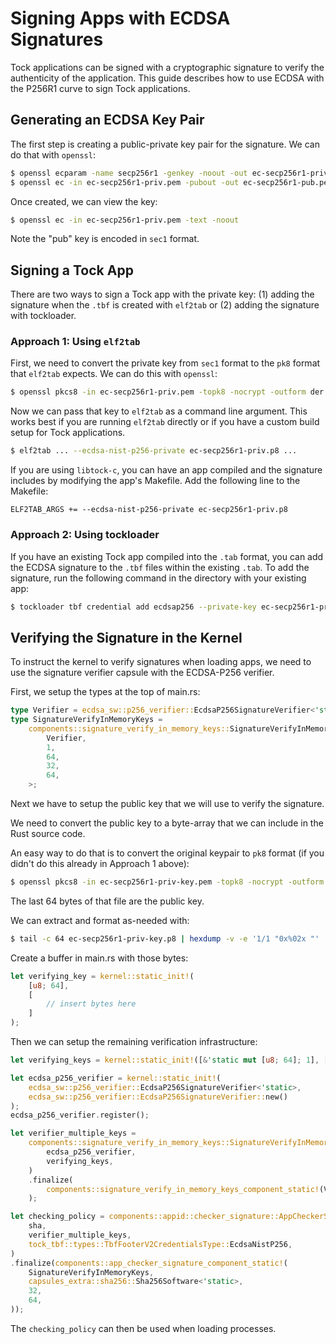 # Signing Apps with ECDSA Signatures

Tock applications can be signed with a cryptographic signature to verify the
authenticity of the application. This guide describes how to use ECDSA with the
P256R1 curve to sign Tock applications.

## Generating an ECDSA Key Pair

The first step is creating a public-private key pair for the signature. We can
do that with `openssl`:

```bash
$ openssl ecparam -name secp256r1 -genkey -noout -out ec-secp256r1-priv.pem
$ openssl ec -in ec-secp256r1-priv.pem -pubout -out ec-secp256r1-pub.pem
```

Once created, we can view the key:

```bash
$ openssl ec -in ec-secp256r1-priv.pem -text -noout
```

Note the "pub" key is encoded in `sec1` format.

## Signing a Tock App

There are two ways to sign a Tock app with the private key: (1) adding the
signature when the `.tbf` is created with `elf2tab` or (2) adding the signature
with tockloader.

### Approach 1: Using `elf2tab`

First, we need to convert the private key from `sec1` format to the `pk8` format
that `elf2tab` expects. We can do this with `openssl`:

```bash
$ openssl pkcs8 -in ec-secp256r1-priv.pem -topk8 -nocrypt -outform der > ec-secp256r1-priv.p8
```

Now we can pass that key to `elf2tab` as a command line argument. This works
best if you are running `elf2tab` directly or if you have a custom build setup
for Tock applications.

```bash
$ elf2tab ... --ecdsa-nist-p256-private ec-secp256r1-priv.p8 ...
```

If you are using `libtock-c`, you can have an app compiled and the signature
includes by modifying the app's Makefile. Add the following line to the
Makefile:

```make
ELF2TAB_ARGS += --ecdsa-nist-p256-private ec-secp256r1-priv.p8
```

### Approach 2: Using tockloader

If you have an existing Tock app compiled into the `.tab` format, you can add
the ECDSA signature to the `.tbf` files within the existing `.tab`. To add the
signature, run the following command in the directory with your existing app:

```bash
$ tockloader tbf credential add ecdsap256 --private-key ec-secp256r1-priv.pem
```

## Verifying the Signature in the Kernel

To instruct the kernel to verify signatures when loading apps, we need to use
the signature verifier capsule with the ECDSA-P256 verifier.

First, we setup the types at the top of main.rs:

```rust
type Verifier = ecdsa_sw::p256_verifier::EcdsaP256SignatureVerifier<'static>;
type SignatureVerifyInMemoryKeys =
    components::signature_verify_in_memory_keys::SignatureVerifyInMemoryKeysComponentType<
        Verifier,
        1,
        64,
        32,
        64,
    >;
```

Next we have to setup the public key that we will use to verify the signature.

We need to convert the public key to a byte-array that we can include in the
Rust source code.

An easy way to do that is to convert the original keypair to `pk8` format (if
you didn't do this already in Approach 1 above):

```bash
$ openssl pkcs8 -in ec-secp256r1-priv-key.pem -topk8 -nocrypt -outform der > ec-secp256r1-priv-key.p8
```

The last 64 bytes of that file are the public key.

We can extract and format as-needed with:

```bash
$ tail -c 64 ec-secp256r1-priv-key.p8 | hexdump -v -e '1/1 "0x%02x "'
```

Create a buffer in main.rs with those bytes:

```rust
let verifying_key = kernel::static_init!(
    [u8; 64],
    [
        // insert bytes here
    ]
);
```

Then we can setup the remaining verification infrastructure:

```rust
let verifying_keys = kernel::static_init!([&'static mut [u8; 64]; 1], [verifying_key]);

let ecdsa_p256_verifier = kernel::static_init!(
    ecdsa_sw::p256_verifier::EcdsaP256SignatureVerifier<'static>,
    ecdsa_sw::p256_verifier::EcdsaP256SignatureVerifier::new()
);
ecdsa_p256_verifier.register();

let verifier_multiple_keys =
	components::signature_verify_in_memory_keys::SignatureVerifyInMemoryKeysComponent::new(
	    ecdsa_p256_verifier,
	    verifying_keys,
	)
	.finalize(
	    components::signature_verify_in_memory_keys_component_static!(Verifier, 1, 64, 32, 64,),
	);

let checking_policy = components::appid::checker_signature::AppCheckerSignatureComponent::new(
    sha,
    verifier_multiple_keys,
    tock_tbf::types::TbfFooterV2CredentialsType::EcdsaNistP256,
)
.finalize(components::app_checker_signature_component_static!(
    SignatureVerifyInMemoryKeys,
    capsules_extra::sha256::Sha256Software<'static>,
    32,
    64,
));
```

The `checking_policy` can then be used when loading processes.
